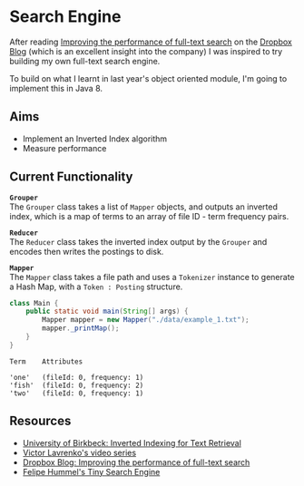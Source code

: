 Search Engine
=============
After reading [Improving the performance of full-text search](https://blogs.dropbox.com/tech/2016/09/improving-the-performance-of-full-text-search/) on the [Dropbox Blog](https://blogs.dropbox.com/dropbox/) (which is an excellent insight into the company) I was inspired to try building my own full-text search engine.

To build on what I learnt in last year's object oriented module, I'm going to implement this in Java 8.

Aims
----
- Implement an Inverted Index algorithm
- Measure performance

Current Functionality
---------------------
**`Grouper`**  
The `Grouper` class takes a list of `Mapper` objects, and outputs an inverted index, which is a map of terms to an array of file ID - term frequency pairs.

**`Reducer`**  
The `Reducer` class takes the inverted index output by the `Grouper` and encodes then writes the postings to disk.

**`Mapper`**  
The `Mapper` class takes a file path and uses a `Tokenizer` instance to generate a Hash Map, with a `Token : Posting` structure.

```java
class Main {
    public static void main(String[] args) {
        Mapper mapper = new Mapper("./data/example_1.txt");
        mapper._printMap();
    }
}
```
```
Term    Attributes

'one'   (fileId: 0, frequency: 1)
'fish'  (fileId: 0, frequency: 2)
'two'   (fileId: 0, frequency: 1)
```

Resources
---------
- [University of Birkbeck: Inverted Indexing for Text
 Retrieval](http://www.dcs.bbk.ac.uk/~dell/teaching/cc/book/ditp/ditp_ch4.pdf)  
- [Victor Lavrenko's video series](https://www.youtube.com/watch?v=Mlp8hlKwETs)  
- [Dropbox Blog: Improving the performance of full-text search](https://blogs.dropbox.com/tech/2016/09/improving-the-performance-of-full-text-search/)  
- [Felipe Hummel's Tiny Search Engine](https://github.com/felipehummel/TinySearchEngine/blob/master/scala/tinySearch.scala)
